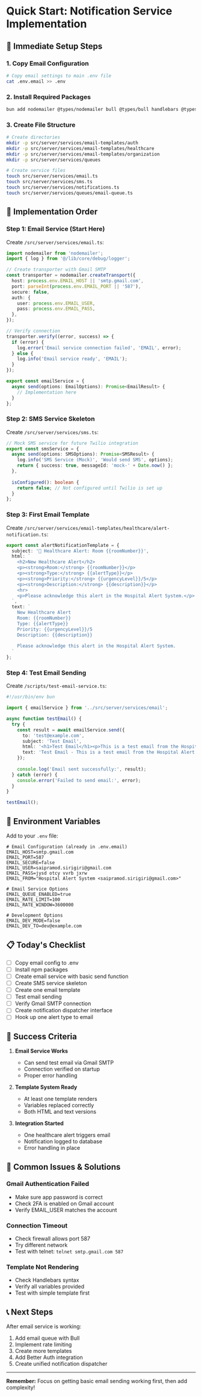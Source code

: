 # Quick Start: Notification Service Implementation

## 🚀 Immediate Setup Steps

### 1. Copy Email Configuration
```bash
# Copy email settings to main .env file
cat .env.email >> .env
```

### 2. Install Required Packages
```bash
bun add nodemailer @types/nodemailer bull @types/bull handlebars @types/handlebars
```

### 3. Create File Structure
```bash
# Create directories
mkdir -p src/server/services/email-templates/auth
mkdir -p src/server/services/email-templates/healthcare
mkdir -p src/server/services/email-templates/organization
mkdir -p src/server/services/queues

# Create service files
touch src/server/services/email.ts
touch src/server/services/sms.ts
touch src/server/services/notifications.ts
touch src/server/services/queues/email-queue.ts
```

## 📝 Implementation Order

### Step 1: Email Service (Start Here)
Create `/src/server/services/email.ts`:

```typescript
import nodemailer from 'nodemailer';
import { log } from '@/lib/core/debug/logger';

// Create transporter with Gmail SMTP
const transporter = nodemailer.createTransport({
  host: process.env.EMAIL_HOST || 'smtp.gmail.com',
  port: parseInt(process.env.EMAIL_PORT || '587'),
  secure: false,
  auth: {
    user: process.env.EMAIL_USER,
    pass: process.env.EMAIL_PASS,
  },
});

// Verify connection
transporter.verify((error, success) => {
  if (error) {
    log.error('Email service connection failed', 'EMAIL', error);
  } else {
    log.info('Email service ready', 'EMAIL');
  }
});

export const emailService = {
  async send(options: EmailOptions): Promise<EmailResult> {
    // Implementation here
  }
};
```

### Step 2: SMS Service Skeleton
Create `/src/server/services/sms.ts`:

```typescript
// Mock SMS service for future Twilio integration
export const smsService = {
  async send(options: SMSOptions): Promise<SMSResult> {
    log.info('SMS Service (Mock)', 'Would send SMS', options);
    return { success: true, messageId: 'mock-' + Date.now() };
  },
  
  isConfigured(): boolean {
    return false; // Not configured until Twilio is set up
  }
};
```

### Step 3: First Email Template
Create `/src/server/services/email-templates/healthcare/alert-notification.ts`:

```typescript
export const alertNotificationTemplate = {
  subject: '🚨 Healthcare Alert: Room {{roomNumber}}',
  html: `
    <h2>New Healthcare Alert</h2>
    <p><strong>Room:</strong> {{roomNumber}}</p>
    <p><strong>Type:</strong> {{alertType}}</p>
    <p><strong>Priority:</strong> {{urgencyLevel}}/5</p>
    <p><strong>Description:</strong> {{description}}</p>
    <hr>
    <p>Please acknowledge this alert in the Hospital Alert System.</p>
  `,
  text: `
    New Healthcare Alert
    Room: {{roomNumber}}
    Type: {{alertType}}
    Priority: {{urgencyLevel}}/5
    Description: {{description}}
    
    Please acknowledge this alert in the Hospital Alert System.
  `
};
```

### Step 4: Test Email Sending
Create `/scripts/test-email-service.ts`:

```typescript
#!/usr/bin/env bun

import { emailService } from '../src/server/services/email';

async function testEmail() {
  try {
    const result = await emailService.send({
      to: 'test@example.com',
      subject: 'Test Email',
      html: '<h1>Test Email</h1><p>This is a test email from the Hospital Alert System.</p>',
      text: 'Test Email - This is a test email from the Hospital Alert System.'
    });
    
    console.log('Email sent successfully:', result);
  } catch (error) {
    console.error('Failed to send email:', error);
  }
}

testEmail();
```

## 🔧 Environment Variables

Add to your `.env` file:
```env
# Email Configuration (already in .env.email)
EMAIL_HOST=smtp.gmail.com
EMAIL_PORT=587
EMAIL_SECURE=false
EMAIL_USER=saipramod.sirigiri@gmail.com
EMAIL_PASS=jysd otcy vvrb jxrw
EMAIL_FROM="Hospital Alert System <saipramod.sirigiri@gmail.com>"

# Email Service Options
EMAIL_QUEUE_ENABLED=true
EMAIL_RATE_LIMIT=100
EMAIL_RATE_WINDOW=3600000

# Development Options
EMAIL_DEV_MODE=false
EMAIL_DEV_TO=dev@example.com
```

## 📋 Today's Checklist

- [ ] Copy email config to .env
- [ ] Install npm packages
- [ ] Create email service with basic send function
- [ ] Create SMS service skeleton
- [ ] Create one email template
- [ ] Test email sending
- [ ] Verify Gmail SMTP connection
- [ ] Create notification dispatcher interface
- [ ] Hook up one alert type to email

## 🎯 Success Criteria

1. **Email Service Works**
   - Can send test email via Gmail SMTP
   - Connection verified on startup
   - Proper error handling

2. **Template System Ready**
   - At least one template renders
   - Variables replaced correctly
   - Both HTML and text versions

3. **Integration Started**
   - One healthcare alert triggers email
   - Notification logged to database
   - Error handling in place

## 🚨 Common Issues & Solutions

### Gmail Authentication Failed
- Make sure app password is correct
- Check 2FA is enabled on Gmail account
- Verify EMAIL_USER matches the account

### Connection Timeout
- Check firewall allows port 587
- Try different network
- Test with telnet: `telnet smtp.gmail.com 587`

### Template Not Rendering
- Check Handlebars syntax
- Verify all variables provided
- Test with simple template first

## 📞 Next Steps

After email service is working:
1. Add email queue with Bull
2. Implement rate limiting
3. Create more templates
4. Add Better Auth integration
5. Create unified notification dispatcher

---

**Remember:** Focus on getting basic email sending working first, then add complexity!